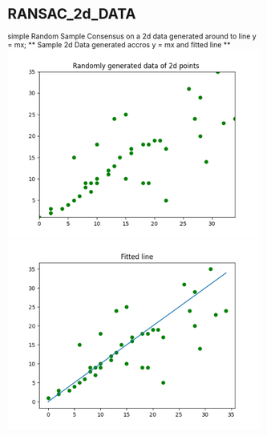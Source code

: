 # RANSAC_2d_DATA
simple Random Sample Consensus on a 2d data generated around to line y = mx;
** Sample 2d Data generated accros y = mx and fitted line **
![2D data](https://github.com/dhaval491/RANSAC_2d_DATA/blob/main/Ransac_scattered_data.png)
![RANSAC curve fit](https://github.com/dhaval491/RANSAC_2d_DATA/blob/main/Ransac_Fitted_line.png)
